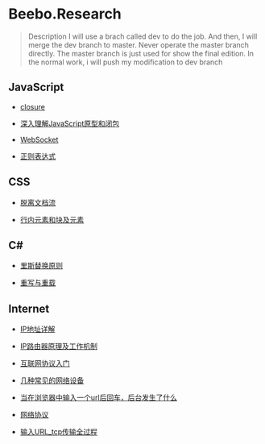 # Beebo.Research

> Description
> I will use a brach called dev to do the job. And then, I will merge the dev branch to master. Never operate the master branch directly. The master branch is just used for show the final edition. In the normal work, i will push my modification to dev branch

## JavaScript

- [closure](javascript/Doc/ScopeChain&Closure/closuer.md)

- [深入理解JavaScript原型和闭包](javascript/Doc/ScopeChain&Closure/ScopeChain&Closure.md)

- [WebSocket](javascript/Doc/WebSocket/websocket.md)

- [正则表达式](javascript/Doc/正则表达式/一些正则表达式随记.md)

## CSS

- [脱离文档流](CSS/Doc/脱离文档流.md)

- [行内元素和块及元素](CSS/Doc/行内元素和块及元素.md)

## C\#

- [里斯替换原则](C%23/里斯替换原则.md)

- [重写与重载](C%23/重写与重载.md)

## Internet

- [IP地址详解](/Internet/IP地址详解.md)

- [IP路由器原理及工作机制](Internet/IP路由器原理及工作机制.md)

- [互联网协议入门](Internet/互联网协议入门.md)

- [几种常见的网络设备](Internet/几种常见的网络设备.md)

- [当在浏览器中输入一个url后回车，后台发生了什么](Internet/当在浏览器中输入一个url后回车，后台发生了什么.md)

- [网络协议](Internet/网络协议.md)

- [输入URL_tcp传输全过程](Internet/输入URL_tcp传输全过程.md)
